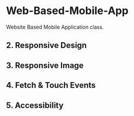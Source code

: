 # Web-Based-Mobile-App
Website Based Mobile Application class.

## 2. Responsive Design
## 3. Responsive Image 
## 4. Fetch & Touch Events
## 5. Accessibility
